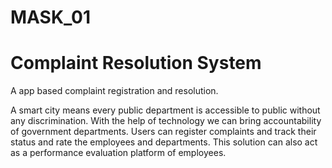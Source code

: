 # MASK_01

# Complaint Resolution System

A app based complaint registration and resolution.

A smart city means every public department is accessible to public without any discrimination.
With the help of technology we can bring accountability of government departments.
Users can register complaints and track their status and rate the employees and departments.
This solution can also act as a performance evaluation platform of employees.

